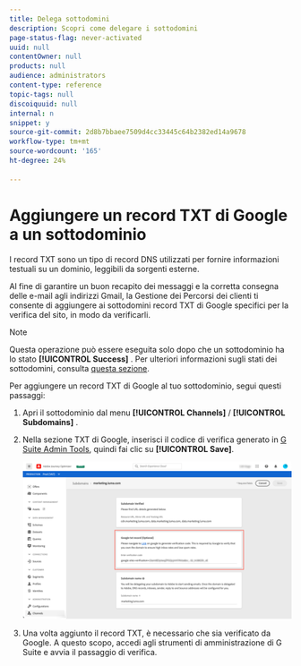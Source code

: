 ```yaml
---
title: Delega sottodomini
description: Scopri come delegare i sottodomini
page-status-flag: never-activated
uuid: null
contentOwner: null
products: null
audience: administrators
content-type: reference
topic-tags: null
discoiquuid: null
internal: n
snippet: y
source-git-commit: 2d8b7bbaee7509d4cc33445c64b2382ed14a9678
workflow-type: tm+mt
source-wordcount: '165'
ht-degree: 24%

---
```



# Aggiungere un record TXT di Google a un sottodominio

I record TXT sono un tipo di record DNS utilizzati per fornire informazioni testuali su un dominio, leggibili da sorgenti esterne.

Al fine di garantire un buon recapito dei messaggi e la corretta consegna delle e-mail agli indirizzi Gmail, la Gestione dei Percorsi dei clienti ti consente di aggiungere ai sottodomini record TXT di Google specifici per la verifica del sito, in modo da verificarli.

>[!NOTE]
>
> Questa operazione può essere eseguita solo dopo che un sottodominio ha lo stato **[!UICONTROL Success]** . Per ulteriori informazioni sugli stati dei sottodomini, consulta [questa sezione](access-subdomains.md).

Per aggiungere un record TXT di Google al tuo sottodominio, segui questi passaggi:

1. Apri il sottodominio dal menu **[!UICONTROL Channels]** / **[!UICONTROL Subdomains]** .

1. Nella sezione TXT di Google, inserisci il codice di verifica generato in [G Suite Admin Tools](https://support.google.com/a/answer/183895?hl=it), quindi fai clic su **[!UICONTROL Save]**.

   ![](../assets/subdomain-google-txt.png)

1. Una volta aggiunto il record TXT, è necessario che sia verificato da Google. A questo scopo, accedi agli strumenti di amministrazione di G Suite e avvia il passaggio di verifica.
